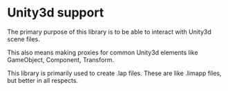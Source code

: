 # Unity3d support

The primary purpose of this library is to be able to interact with Unity3d scene files.

This also means making proxies for common Unity3d elements like GameObject, Component, Transform.

This library is primarily used to create .lap files. These are like .limapp files, but better in all respects.



